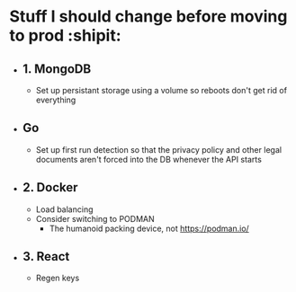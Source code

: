 # Stuff I should change before moving to prod :shipit:
 * ## 1. MongoDB
   * Set up persistant storage using a volume so reboots don't get rid of everything
 * ## Go
   * Set up first run detection so that the privacy policy and other legal documents aren't forced into the DB whenever the API starts
 * ## 2. Docker
   * Load balancing
   * Consider switching to PODMAN
     - The humanoid packing device, not https://podman.io/
 * ## 3. React
   * Regen keys
